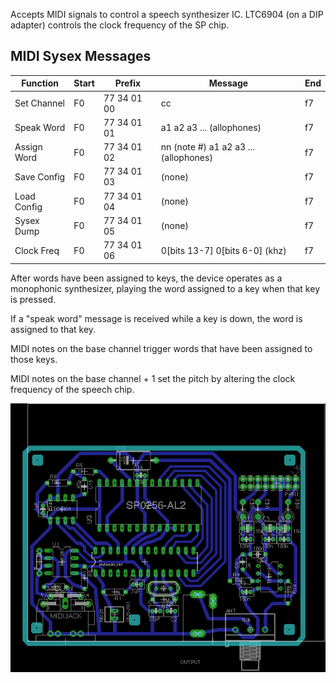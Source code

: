 Accepts MIDI signals to control a speech synthesizer IC. LTC6904 (on a DIP adapter) controls the clock frequency of the SP chip.

## MIDI Sysex Messages

Function   | Start | Prefix       | Message | End
-----------|-------|--------------|---------|-------
Set Channel| F0    | 77 34 01 00  | cc | f7
Speak Word | F0    | 77 34 01 01  | a1 a2 a3 ... (allophones) | f7
Assign Word| F0    | 77 34 01 02  | nn (note #) a1 a2 a3 ... (allophones) | f7
Save Config| F0    | 77 34 01 03  | (none) | f7
Load Config| F0    | 77 34 01 04  | (none) | f7
Sysex Dump | F0    | 77 34 01 05  | (none) | f7
Clock Freq | F0    | 77 34 01 06  | 0\[bits 13-7\] 0\[bits 6-0\] (khz) | f7

After words have been assigned to keys, the device operates as a monophonic synthesizer, playing the word assigned to a key when that key is pressed.

If a "speak word" message is received while a key is down, the word is assigned to that key.

MIDI notes on the base channel trigger words that have been assigned to those keys.

MIDI notes on the base channel + 1 set the pitch by altering the clock frequency of the speech chip.

![midi sp0256-al2 layout](atmega_midi_sp0256-al2.png)

